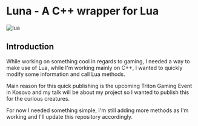 Luna - A C++ wrapper for Lua
========================

![lua](https://bhou.files.wordpress.com/2010/12/200pxlualogonolabel-svg_1.png)

Introduction
------------

While working on something cool in regards to gaming, I needed a way to make use of Lua, while I'm working mainly on C++, I wanted to quickly modify some information and call Lua methods. 

Main reason for this quick publishing is the upcoming Triton Gaming Event in Kosovo and my talk will be about my project so I wanted to publish this for the curious creatures.

For now I needed something simple, I'm still adding more methods as I'm working and I'll update this repository accordingly.

